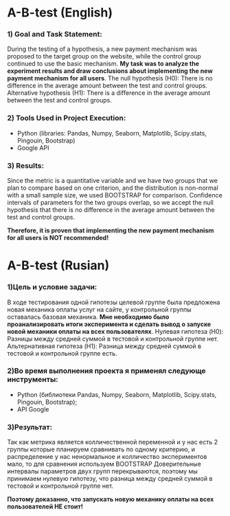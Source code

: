 # A-B-test (English)
### 1) Goal and Task Statement:

During the testing of a hypothesis, a new payment mechanism was proposed to the target group on the website, while the control group continued to use the basic mechanism. **My task was to analyze the experiment results and draw conclusions about implementing the new payment mechanism for all users**. The null hypothesis (H0): There is no difference in the average amount between the test and control groups. Alternative hypothesis (H1): There is a difference in the average amount between the test and control groups.

### 2) Tools Used in Project Execution:
- Python (libraries: Pandas, Numpy, Seaborn, Matplotlib, Scipy.stats, Pingouin, Bootstrap)
- Google API

### 3) Results:

Since the metric is a quantitative variable and we have two groups that we plan to compare based on one criterion, and the distribution is non-normal with a small sample size, we used BOOTSTRAP for comparison.
Confidence intervals of parameters for the two groups overlap, so we accept the null hypothesis that there is no difference in the average amount between the test and control groups.

**Therefore, it is proven that implementing the new payment mechanism for all users is NOT recommended!**

# A-B-test (Rusian)
### 1)Цель и условие задачи:

 В ходе тестирования одной гипотезы целевой группе была предложена новая механика оплаты услуг на сайте, у контрольной группы оставалась базовая механика. **Мне необходимо было проанализировать итоги эксперимента и сделать вывод о запуске новой механики оплаты на всех пользователях**. Нулевая гипотеза (H0): Разницы между средней суммой в тестовой и контрольной группе нет. Альтернативная гипотеза (H1): Разница между средней суммой  в тестовой и контрольной группе есть.

 ### 2)Во время выполнения проекта я применял следующе инструменты:
 - Python (библиотеки Pandas, Numpy, Seaborn, Matplotlib, Scipy.stats, Pingouin, Bootstrap);
 - API Google

 ### 3)Результат:
   
 Так как метрика является колличественной переменной и у нас есть 2 группы которые планируем сравнивать по одному критерию, 
и распределение у нас ненормальное и колличество экспериментов мало, то  для сравнения используем BOOTSTRAP
Доверительные интервалы параметров двух групп перекрываются, поэтому мы принимаем нулевую гипотезу,
что разница между средней суммой  в тестовой и контрольной группе нет.

**Поэтому доказанно, что запускать новую механику оплаты на всех пользователей НЕ стоит!**
